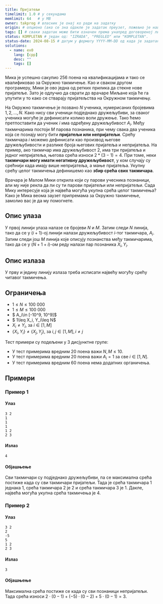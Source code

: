 ```yaml
---
title: Пријатељи
timelimit: 1.0 # у секундама
memlimit: 64   # y MB
owner: takprog # власник је онај ко ради на задатку
origin: # опционо (ако се зна одакле је задатак преузет, пожељно је навести извор)
tags: [] # сваки задатак може бити означен према унапред договореној листи ознака
status: KOMPLETAN # један од: "IZRADA", "PREGLED" или "KOMPLETAN".
status-date: 2024-08-15 # датум у формату YYYY-MM-DD од када је задатак у наведеном статусу
solutions:
  - name: ex0
    lang: [cpp]
    desc: ""
    tags: []
---
```


Мика је успешно сакупио 256 поена на квалификацијама и тако се квалификовао за Окружно такмичење. Као и сваком другом програмеру, Мики је ово једна од ретких прилика да стекне нове пријатеље. Зато је одлучио да сврати до врачаре Миљане која ће га упутити у то како се стварају пријатељства на Окружном такмичењу. 

На Окружно такмичење је позвано $N$ ученика, нумерисаних бројевима $1, 2, …, N$. Како нису сви ученици подједнако дружељубиви, за сваког ученика могуће је дефинисати колико воли дружење. Тако ћемо претпоставити да ученик $i$ има одређену дружељубивост $A_i$. Међу такмичарима постоји $M$ парова познаника, при чему свака два ученика која се познају могу бити **пријатељи или непријатељи**. Срећу такмичара $i$ можемо дефинисати као производ његове дружељубивости и разлике броја његових пријатеља и непријатеља. На пример, ако такмичар има дружељубивост $2$, има три пријатеља и једног непријатеља, његова срећа износи $2*(3-1)=4$. При томе, неки **такмичари могу имати негативну дружељубивост**, у ком случају су срећнији када имају више непријатеља, а мање пријатеља. Укупну срећу целог такмичења дефинишемо као **збир срећа свих такмичара**. 

Врачара је Малом Мики открила који су парови учесника познаници, али му није рекла да ли су ти парови пријатељи или непријатељи. Сада Мику интересује која је највећа могућа укупна срећа целог такмичења? Како је Мика веома заузет припремама за Окружно такмичење, замолио вас је да му помогнете.

## Опис улаза

У првој линији улаза налазе се бројеви $N$ и $M$. Затим следи $N$ линија, тако да се у $(i+1)$-ој линији налази дружељубивост $i$-тог такмичара, $A_i$. Затим следи још $M$ линија које описују познанства међу такмичарима, тако да се у $(N+1+i)$-ом реду налази пар познаника $X_i, Y_i$. 

## Опис излаза

У прву и једину линију излаза треба исписати највећу могућу срећу читавог такмичења.

## Ограничења

-   $1 \leq N \leq 100\ 000$
-   $1 \leq M \leq 100\ 000$
-   $  A_i\in [-10^9, 10^9]$
-   $  1\leq X_i, Y_i\leq N$
-   $X_i\neq Y_i$, за $i\in [1, M]$
-   $\{X_i, Y_i\}\neq \{X_j, Y_j\}$, за $i, j\in [1, M], i\neq j$

Тест примери су подељени у 3 дисјунктнe групe:

-   У тест примерима вредним $20$ поена важи $N, M \leq 10$.
-   У тест примерима вредним $20$ поена важи $A_i=1$ за све $i\in [1, N]$.
-   У тест примерима вредним $60$ поена нема додатних органичења.

## Примери

### Пример 1

#### Улаз

```
3 2
1
1
1
1 2
2 3
```

#### Излаз

```
4
```

#### Објашњење

Сви такмичари су подједнако дружељубиви, па се максимална срећа постиже када су сви такмичари пријатељи. Тада је срећа такмичара $1$ једнака $1$, срећа такмичара $2$ је $2$ и срећа такмичара $3$ је $1$. Дакле, највећа могућа укупна срећа такмичења је $4$.

### Пример 2

#### Улаз

```
3 2
2
-5
5
1 2
2 3
```

#### Излаз

```
3
```

#### Објашњење

Максимална срећа постиже се када су сви познаници непријатељи. Тада срећа износи $2\cdot(0-1)+(-5)\cdot(0-2)+5\cdot(0-1) = 3$.
